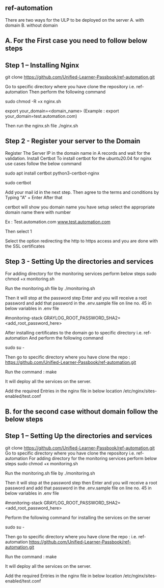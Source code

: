 ## ref-automation 
There are two ways for the ULP to be deployed on the server 
A. with domain 
B. without domain

## A. For the First case you need to follow below steps 


## Step 1 – Installing Nginx
git clone https://github.com/Unified-Learner-Passbook/ref-automation.git

Go to specific directory where you have clone the repository i.e. ref-automation Then perform the following command

sudo chmod -R +x nginx.sh

export your_domain=<domain_name>  (Example : export your_domain=test.automation.com) 

Then run the nginx.sh file ./nginx.sh

## Step 2 - Register your server to the Domain
Register The Server IP in the domain name in A records and wait for the validation.
Install Certbot
To install certbot for the ubuntu20.04 for nginx use cases follow the below command

sudo apt install certbot python3-certbot-nginx

sudo certbot

Add your mail id in the next step.
Then agree to the terms and conditions by Typing "A" + Enter After that  

certbot will show you domain name you have setup select the appropriate domain name there with number 

Ex :
Test.automation.com
www.test.automation.com

Then select 1

Select the option redirecting the http to https access and you are done with the SSL certificates

## Step 3 - Setting Up the directories and services
For adding directory for the  monitoring services perform below steps 
sudo chmod +x monitoring.sh

Run the monitoring.sh file by ./monitoring.sh

Then it will stop at the password step Enter and you will receive a root password and add that password in the .env.sample file on line no. 45 in below variables in .env file
 
#monitoring-stack
GRAYLOG_ROOT_PASSWORD_SHA2=<add_root_password_here>
 

After installing certificates to the domain go to specific directory i.e. ref-automation And perform the following command

sudo su -

Then go to specific directory where you have clone the repo :   https://github.com/Unified-Learner-Passbook/ref-automation.git

Run the command : make

It will deploy all the services on the server.

Add the required Entries in the nginx file in below location 
/etc/nginx/sites-enabled/test.conf

####
## B. for the second case without domain follow the below steps  

## Step 1 – Setting Up the directories and services
git clone https://github.com/Unified-Learner-Passbook/ref-automation.git
Go to specific directory where you have clone the repository i.e. ref-automation
For adding directory for the  monitoring services perform below steps 
sudo chmod +x monitoring.sh

Run the monitoring.sh file by ./monitoring.sh

Then it will stop at the password step then Enter and you will receive a root password and add that password in the .env.sample file on line no. 45 in below variables in .env file
 
#monitoring-stack
GRAYLOG_ROOT_PASSWORD_SHA2=<add_root_password_here>

Perform the following command for installing the services on the server

sudo su -

Then go to specific directory where you have clone the repo :   i.e. ref-automation
https://github.com/Unified-Learner-Passbook/ref-automation.git

Run the command : make

It will deploy all the services on the server.

Add the required Entries in the nginx file in below location 
/etc/nginx/sites-enabled/test.conf
